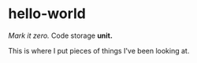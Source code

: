 # hello-world
_Mark it zero._
Code storage **unit.**

This is where I put pieces of things I've been looking at.
